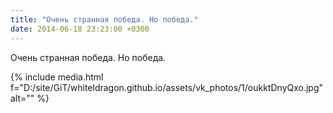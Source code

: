 ```yaml
---
title: "Очень странная победа. Но победа."
date: 2014-06-18 23:23:00 +0300
---
```


Очень странная победа. Но победа.

{% include media.html f="D:/site/GiT/whiteldragon.github.io/assets/vk_photos/1/oukktDnyQxo.jpg" alt="" %}
